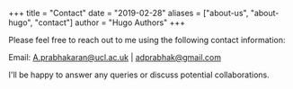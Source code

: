 +++
title = "Contact"
date = "2019-02-28"
aliases = ["about-us", "about-hugo", "contact"]
author = "Hugo Authors"
+++


Please feel free to reach out to me using the following contact information:

Email: A.prabhakaran@ucl.ac.uk | adprabhak@gmail.com

I'll be happy to answer any queries or discuss potential collaborations. 